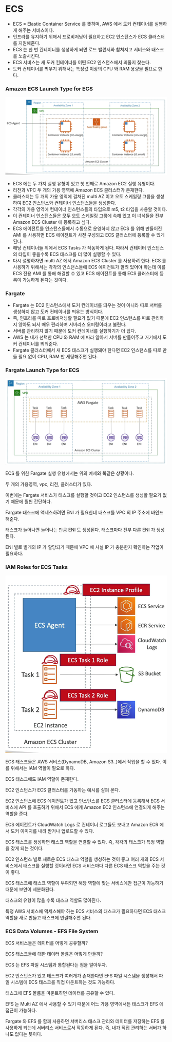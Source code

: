 # ECS

- ECS = Elastic Container Service 를 뜻하며, AWS 에서 도커 컨테이너를 실행하게 해주는 서비스이다.
- 인프라를 유지하기 위해서 프로비저닝이 필요하고 EC2 인스턴스가 ECS 클러스터를 지원해준다.
- ECS 는 한 번 컨테이너를 생성하게 되면 로드 밸런서와 합쳐지고 서비스와 태스크를 노출시킨다.
- ECS 서비스는 새 도커 컨테이너를 어떤 EC2 인스턴스에서 띄울지 찾는다.
- 도커 컨테이너를 띄우기 위해서는 특정값 이상의 CPU 와 RAM 용량을 필요로 한다.

### Amazon ECS Launch Type for ECS

![img.png](img.png)

- ECS 에는 두 가지 실행 유형이 있고 첫 번째로 Amazon EC2 실행 유형이다.
- 리전과 VPC 두 개의 가용 영역에 Amazon ECS 클러스터가 존재한다.
- 클러스터는 두 개의 가용 영역에 걸쳐진 multi AZ 이고 오토 스케일링 그룹을 생성하여 EC2 인스턴스와 컨테이너 인스턴스들을 생성한다.
- 각각의 가용 영역에 컨테이너 인스턴스들의 타입으로 m5, t2 타입을 사용할 것이다.
- 이 컨테이너 인스턴스들은 모두 오토 스케일링 그룹에 속해 있고 이 녀석들을 전부 Amazon ECS Cluster 에 등록하고 싶다.
- ECS 에이전트를 인스턴스들에서 수동으로 운영하지 않고 ECS 를 위해 만들어진 AMI 를 사용하면 ECS 에이전트가 사전 구성되고 ECS 클러스터에 등록할 수 있게 된다.
- 해당 컨테이너들 위에서 ECS Tasks 가 작동하게 된다. 따라서 컨테이터 인스턴스의 타입이 좋을수록 ECS 태스크를 더 많이 실행할 수 있다.
- 다시 설명하자면 multi AZ 에서 Amazon ECS Cluster 를 사용하려 한다. ECS 를 사용하기 위해서는 각각의 인스턴스들에 ECS 에이전트가 깔려 있어야 하는데 이를 ECS 전용 AMI 를 통해 해결할 수 있고 ECS 에이전트를 통해 ECS 클러스터에 등록이 가능하게 된다는 것이다.

### Fargate

- Fargate 는 EC2 인스턴스에서 도커 컨테이너를 띄우는 것이 아니라 따로 서버를 생성하지 않고 도커 컨테이너를 띄우는 방식이다.
- 즉, 인프라를 따로 프로비저닝할 필요가 없기 때문에 EC2 인스턴스를 따로 관리하지 않아도 되서 매우 편리하며 서버리스 오퍼링이라고 불린다.
- 서버를 관리하지 않기 때문에 도커 컨테이너를 실행하기가 더 쉽다.
- AWS 는 내가 선택한 CPU 와 RAM 에 따라 알아서 서버를 만들어주고 거기에서 도커 컨테이너를 띄워준다.
- Fargate 클러스터에서 새 ECS 태스크가 실행돼야 한다면 EC2 인스턴스를 따로 만들 필요 없이 CPU, RAM 만 세팅해주면 된다.

### Fargate Launch Type for ECS

![img_1.png](img_1.png)

ECS 를 위한 Fargate 실행 유형에서는 위의 예제와 똑같은 상황이다.

두 개의 가용영역, vpc, 리전, 클러스터가 있다.

이번에는 Fargate 서비스가 태스크를 실행할 것이고 EC2 인스턴스를 생성할 필요가 없기 때문에 훨씬 간단하다.

Fargate 태스크에 액세스하려면 ENI 가 필요한데 태스크를 VPC 의 IP 주소에 바인드 해준다.

태스크가 늘어나면 늘어나는 만큼 ENI 도 생성된다. 태스크마다 전부 다른 ENI 가 생성된다.

ENI 별로 별개의 IP 가 할당되기 때문에 VPC 에 사설 IP 가 충분한지 확인하는 작업이 필요하다.

### IAM Roles for ECS Tasks

![img_3.png](img_3.png)

ECS 태스크들은 AWS 서비스(DynamoDB, Amazon S3..)에서 작업을 할 수 있다. 이를 위해서는 IAM 역할이 필요로 하다.

ECS 태스크에도 IAM 역할이 존재한다.

EC2 인스턴스가 ECS 클러스터를 가동하는 예시를 살펴 본다.

EC2 인스턴스에 ECS 에이전트가 있고 인스턴스를 ECS 클러스터에 등록해서 ECS 서비스에 API 를 호출하기 위해서 ECS 에게 Amazon EC2 인스턴스에 연결되게 해주는 역할을 준다.

ECS 에이전트가 CloudWatch Logs 로 컨테이너 로그들도 보내고 Amazon ECR 에서 도커 이미지를 내려 받거나 업로드할 수 있다.

ECS 태스크를 생성하면 태스크 역할을 연결할 수 있다. 즉, 각각의 태스크가 특정 역할을 갖게 되는 것이다.

EC2 인스턴스 별로 새로운 ECS 태스크 역할을 생성하는 것이 좋고 여러 개의 ECS 서비스에서 태스크를 실행할 것이라면 ECS 서비스마다 다른 ECS 태스크 역할을 주는 것이 좋다.

ECS 태스크에 태스크 역할이 부여되면 해당 역할에 맞는 서비스에만 접근이 가능하기 때문에 보안이 세분화된다.

태스크의 유형이 많을 수록 태스크 역할도 많아진다.

특정 AWS 서비스에 액세스해야 하는 ECS 서비스의 태스크가 필요하다면 ECS 태스크 역할을 새로 만들고 태스크에 연결해주면 된다.

### ECS Data Volumes - EFS File System

ECS 서비스들은 데이터를 어떻게 공유할까?

ECS 태스크들에 대한 데이터 볼륨은 어떻게 만들까?

ECS 는 EFS 파일 시스템과 통합된다는 점을 알아두자. 

EC2 인스턴스가 있고 태스크가 여러개가 존재한다면 EFS 파일 시스템을 생성해서 파일 시스템에 ECS 태스크를 직접 마운트하는 것도 가능하다.

태스크에 EFS 볼륨을 마운트하면 데이터를 공유할 수 있다.

EFS 는 Multi AZ 에서 사용할 수 있기 때문에 어느 가용 영역에서든 태스크가 EFS 에 접근이 가능하다.

Fargate 와 EFS 를 함께 사용하면 서버리스 태스크 관리와 데이터를 저장하는 EFS 를 사용하게 되는데 서버리스 서비스로서 작동하게 된다. 즉, 내가 직접 관리하는 서버가 하나도 없다는 뜻이다.